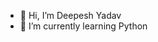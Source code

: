 - 👋 Hi, I’m Deepesh Yadav
- 🌱 I’m currently learning Python

<!---
theydvdeepesh/theydvdeepesh is a ✨ special ✨ repository because its `README.md` (this file) appears on your GitHub profile.
You can click the Preview link to take a look at your changes.
--->
